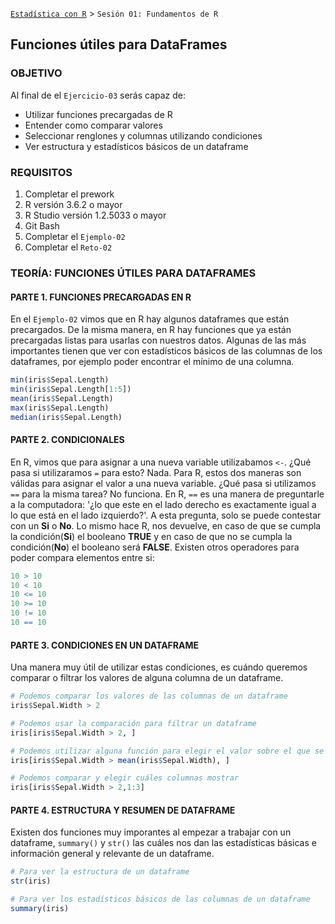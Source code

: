 [`Estadística con R`](../Readme.md) > `Sesión 01: Fundamentos de R` 

## Funciones útiles para DataFrames

### OBJETIVO

Al final de el `Ejercicio-03` serás capaz de:
- Utilizar funciones precargadas de R
- Entender como comparar valores
- Seleccionar renglones y columnas utilizando condiciones
- Ver estructura y estadísticos básicos de un dataframe

### REQUISITOS

1. Completar el prework
2. R versión 3.6.2 o mayor
3. R Studio versión 1.2.5033 o mayor 
4. Git Bash
5. Completar el `Ejemplo-02` 
6. Completar el `Reto-02`

### TEORÍA: FUNCIONES ÚTILES PARA DATAFRAMES

#### PARTE 1. FUNCIONES PRECARGADAS EN R
En el `Ejemplo-02` vimos que en R hay algunos dataframes que están precargados. De la misma manera, en R hay funciones que ya están precargadas listas para usarlas con nuestros datos. Algunas de las más importantes tienen que ver con estadísticos básicos de las columnas de los dataframes, por ejemplo poder encontrar el mínimo de una columna.

```r
min(iris$Sepal.Length)
min(iris$Sepal.Length[1:5])
mean(iris$Sepal.Length)
max(iris$Sepal.Length)
median(iris$Sepal.Length)
```

#### PARTE 2. CONDICIONALES
En R, vimos que para asignar a una nueva variable utilizabamos `<-`. ¿Qué pasa si utilizaramos `=` para esto? Nada. Para R, estos dos maneras son válidas para asignar el valor a una nueva variable. ¿Qué pasa si utilizamos `==` para la misma tarea? No funciona. En R, `==` es una manera de preguntarle a la computadora: '¿lo que este en el lado derecho es exactamente igual a lo que está en el lado izquierdo?'. A esta pregunta, solo se puede contestar con un **Si** o **No**. Lo mismo hace R, nos devuelve, en caso de que se cumpla la condición(**Si**) el booleano **TRUE** y en caso de que no se cumpla la condición(**No**) el booleano será **FALSE**. Existen otros operadores para poder compara elementos entre si:
```r
10 > 10
10 < 10
10 <= 10
10 >= 10
10 != 10
10 == 10
```

#### PARTE 3. CONDICIONES EN UN DATAFRAME
Una manera muy útil de utilizar estas condiciones, es cuándo queremos comparar o filtrar los valores de alguna columna de un dataframe.

```r
# Podemos comparar los valores de las columnas de un dataframe
iris$Sepal.Width > 2

# Podemos usar la comparación para filtrar un dataframe
iris[iris$Sepal.Width > 2, ]

# Podemos utilizar alguna función para elegir el valor sobre el que se va a comparar
iris[iris$Sepal.Width > mean(iris$Sepal.Width), ]

# Podemos comparar y elegir cuáles columnas mostrar
iris[iris$Sepal.Width > 2,1:3]
```

#### PARTE 4. ESTRUCTURA Y RESUMEN DE DATAFRAME

Existen dos funciones muy imporantes al empezar a trabajar con un dataframe, `summary()` y `str()` las cuáles nos dan las estadísticas básicas e información general y relevante de un dataframe.

```r
# Para ver la estructura de un dataframe
str(iris)

# Para ver los estadísticos básicos de las columnas de un dataframe
summary(iris)
```
